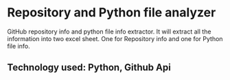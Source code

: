 # Repository and Python file analyzer
GitHub repository info and python file info extractor. It will extract all the information into two excel sheet.
One for Repository info and one for Python file info.
## Technology used: Python, Github Api
